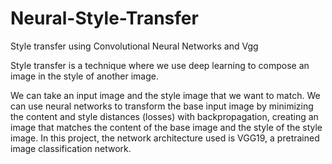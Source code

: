 # Neural-Style-Transfer
Style transfer using Convolutional Neural Networks and Vgg

Style transfer is a technique where we use deep learning to compose an image in the style of another image.

We can take an input image and the style image that we want to match. We can use neural networks to  transform the base input image by minimizing the content and style distances (losses) with backpropagation, creating an image that matches the content of the base image and the style of the style image. In this project, the network architecture used is VGG19, a pretrained image classification network.
